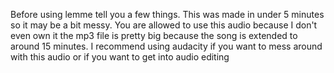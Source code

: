 Before using lemme tell you a few things.
This was made in under 5 minutes so it may be a bit messy.
You are allowed to use this audio because I don't even own it
the mp3 file is pretty big because the song is extended to around 15 minutes.
I recommend using audacity if you want to mess around with this audio or if you want to get into audio editing
